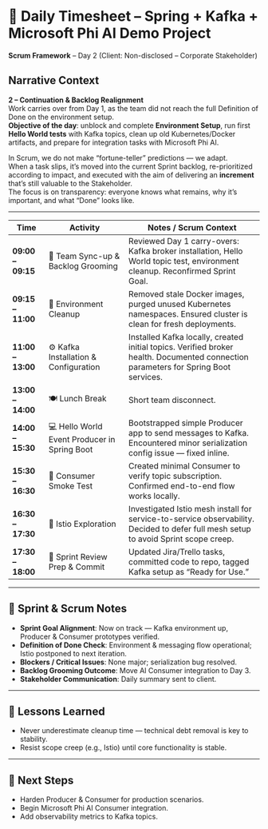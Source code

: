 # 📅 Daily Timesheet – Spring + Kafka + Microsoft Phi AI Demo Project
**Scrum Framework** – Day 2 (Client: Non-disclosed – Corporate Stakeholder)

## Narrative Context
**2 – Continuation & Backlog Realignment**  
Work carries over from Day 1, as the team did not reach the full Definition of Done on the environment setup.  
**Objective of the day**: unblock and complete **Environment Setup**, run first **Hello World tests** with Kafka topics, clean up old Kubernetes/Docker artifacts, and prepare for integration tasks with Microsoft Phi AI.  

In Scrum, we do not make “fortune-teller” predictions — we adapt.  
When a task slips, it’s moved into the current Sprint backlog, re-prioritized according to impact, and executed with the aim of delivering an **increment** that’s still valuable to the Stakeholder.  
The focus is on transparency: everyone knows what remains, why it’s important, and what “Done” looks like.

---

| Time              | Activity                                               | Notes / Scrum Context                                                                                                                                                                                                |
| ----------------- | ------------------------------------------------------ | -------------------------------------------------------------------------------------------------------------------------------------------------------------------------------------------------------------------- |
| **09:00 – 09:15** | 👋 Team Sync-up & Backlog Grooming                      | Reviewed Day 1 carry-overs: Kafka broker installation, Hello World topic test, environment cleanup. Reconfirmed Sprint Goal.                                                                                         |
| **09:15 – 11:00** | 🧹 Environment Cleanup                                 | Removed stale Docker images, purged unused Kubernetes namespaces. Ensured cluster is clean for fresh deployments.                                                                                                   |
| **11:00 – 13:00** | ⚙️ Kafka Installation & Configuration                   | Installed Kafka locally, created initial topics. Verified broker health. Documented connection parameters for Spring Boot services.                                                                                 |
| **13:00 – 14:00** | 🍽 Lunch Break                                         | Short team disconnect.                                                                                                                                                                                               |
| **14:00 – 15:30** | 💻 Hello World Event Producer in Spring Boot            | Bootstrapped simple Producer app to send messages to Kafka. Encountered minor serialization config issue — fixed inline.                                                                                             |
| **15:30 – 16:30** | 🧪 Consumer Smoke Test                                 | Created minimal Consumer to verify topic subscription. Confirmed end-to-end flow works locally.                                                                                                                      |
| **16:30 – 17:30** | 🔄 Istio Exploration                                   | Investigated Istio mesh install for service-to-service observability. Decided to defer full mesh setup to avoid Sprint scope creep.                                                                                  |
| **17:30 – 18:00** | 📝 Sprint Review Prep & Commit                         | Updated Jira/Trello tasks, committed code to repo, tagged Kafka setup as “Ready for Use.”                                                                                                                             |

---

## 📌 Sprint & Scrum Notes
- **Sprint Goal Alignment**: Now on track — Kafka environment up, Producer & Consumer prototypes verified.
- **Definition of Done Check**: Environment & messaging flow operational; Istio postponed to next iteration.
- **Blockers / Critical Issues**: None major; serialization bug resolved.
- **Backlog Grooming Outcome**: Move AI Consumer integration to Day 3.
- **Stakeholder Communication**: Daily summary sent to client.

---

## 🧠 Lessons Learned
- Never underestimate cleanup time — technical debt removal is key to stability.
- Resist scope creep (e.g., Istio) until core functionality is stable.

---

## 🚀 Next Steps
- Harden Producer & Consumer for production scenarios.
- Begin Microsoft Phi AI Consumer integration.
- Add observability metrics to Kafka topics.
